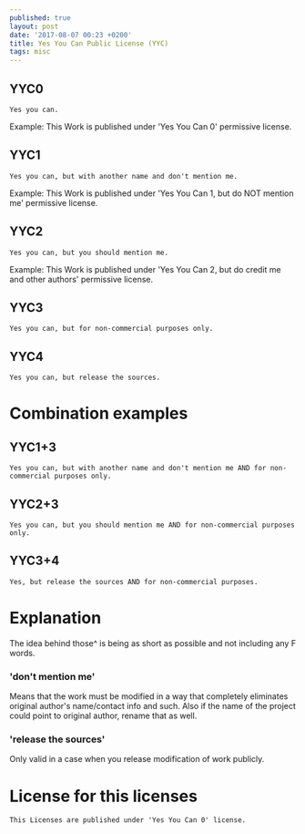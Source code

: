 ```yaml
---
published: true
layout: post
date: '2017-08-07 00:23 +0200'
title: Yes You Can Public License (YYC)
tags: misc
---
```

## YYC0

    Yes you can.
    
Example: This Work is published under 'Yes You Can 0' permissive license.

## YYC1

    Yes you can, but with another name and don't mention me.
    
Example: This Work is published under 'Yes You Can 1, but do NOT mention me' permissive license.
    
## YYC2

    Yes you can, but you should mention me. 
    
Example: This Work is published under 'Yes You Can 2, but do credit me and other authors' permissive license.
    
## YYC3

    Yes you can, but for non-commercial purposes only.
    
## YYC4

    Yes you can, but release the sources.
    
# Combination examples

## YYC1+3

    Yes you can, but with another name and don't mention me AND for non-commercial purposes only.
    
## YYC2+3

    Yes you can, but you should mention me AND for non-commercial purposes only.
    
## YYC3+4

    Yes, but release the sources AND for non-commercial purposes. 
    
# Explanation

The idea behind those^ is being as short as possible and not including any F words.

### 'don't mention me'
    
Means that the work must be modified in a way that completely eliminates original author's name/contact info and such. Also if the name of the project could point to original author, rename that as well.

### 'release the sources'

Only valid in a case when you release modification of work publicly.

# License for this licenses

	This Licenses are published under 'Yes You Can 0' license.

